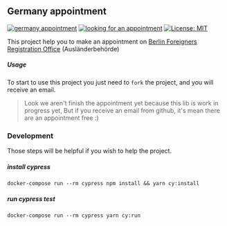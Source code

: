 Germany appointment
------------------------------------
[![germany appointment][cypress_badge]][cypress_link]
[![looking for an appointment][test_badge]][test_link]
[![License: MIT][licence_badge]][licence_link]

This project help you to make an appointment on [Berlin Foreigners Registration Office][berlin_form_link] (Ausländerbehörde)

##### Usage

To start to use this project you just need to `fork` the project, and you will receive an email.

> Look we aren't finish the appointment yet because this lib is work in progress yet, 
> But if you receive an email from github, it's mean there are an appointment free :)

### Development

Those steps will be helpful if you wish to help the project.

##### install cypress
```shell script
docker-compose run --rm cypress npm install && yarn cy:install
```

##### run cypress test
```shell script
docker-compose run --rm cypress yarn cy:run
```

[cypress_badge]: https://img.shields.io/endpoint?url=https://dashboard.cypress.io/badge/detailed/bndqcj/master&style=flat&logo=cypress
[cypress_link]: https://dashboard.cypress.io/projects/bndqcj/runs
[test_badge]: https://github.com/eerison/germany-appointment/workflows/Looking%20for%20an%20appointment/badge.svg?branch=master
[test_link]: https://github.com/eerison/germany-appointment/actions?query=workflow%3A%22Looking+for+an+appointment%22+branch%3Amaster
[licence_badge]: https://img.shields.io/badge/License-MIT-yellow.svg
[licence_link]: https://github.com/eerison/germany-appointment/blob/master/LICENSE
[berlin_form_link]: https://formular.berlin.de/xima-forms-29/get/14963116144270000?mandantid=/OTVBerlin_LABO_XIMA/000-01/instantiationTasks.properties